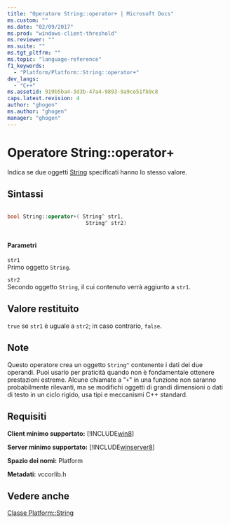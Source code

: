 ```yaml
---
title: "Operatore String::operator+ | Microsoft Docs"
ms.custom: ""
ms.date: "02/09/2017"
ms.prod: "windows-client-threshold"
ms.reviewer: ""
ms.suite: ""
ms.tgt_pltfrm: ""
ms.topic: "language-reference"
f1_keywords: 
  - "Platform/Platform::String::operator+"
dev_langs: 
  - "C++"
ms.assetid: 919b5ba4-3d3b-47a4-9893-9a9ce51fb9c8
caps.latest.revision: 4
author: "ghogen"
ms.author: "ghogen"
manager: "ghogen"
---
```

# Operatore String::operator+
Indica se due oggetti [String](../cppcx/platform-string-class.md) specificati hanno lo stesso valore.  
  
## Sintassi  
  
```cpp  
  
bool String::operator+( String^ str1,  
                         String^ str2)  
  
```  
  
#### Parametri  
 `str1`  
 Primo oggetto `String`.  
  
 `str2`  
 Secondo oggetto `String`, il cui contenuto verrà aggiunto a `str1`.  
  
## Valore restituito  
 `true` se `str1` è uguale a `str2`; in caso contrario, `false`.  
  
## Note  
 Questo operatore crea un oggetto `String^` contenente i dati dei due operandi. Puoi usarlo per praticità quando non è fondamentale ottenere prestazioni estreme. Alcune chiamate a "`+`" in una funzione non saranno probabilmente rilevanti, ma se modifichi oggetti di grandi dimensioni o dati di testo in un ciclo rigido, usa tipi e meccanismi C\+\+ standard.  
  
## Requisiti  
 **Client minimo supportato:** [!INCLUDE[win8](../cppcx/includes/win8-md.md)]  
  
 **Server minimo supportato:** [!INCLUDE[winserver8](../cppcx/includes/winserver8-md.md)]  
  
 **Spazio dei nomi:** Platform  
  
 **Metadati:** vccorlib.h  
  
## Vedere anche  
 [Classe Platform::String](../cppcx/platform-string-class.md)